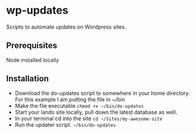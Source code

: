 # wp-updates
Scripts to automate updates on Wordpress sites.

## Prerequisites
Node installed locally

## Installation
- Download the do-updates script to somewhere in your home directory. For this example I am putting the file in ~/bin
- Make the file executable `chmod +x ~/bin/do-updates`
- Start your lando site locally, pull down the latest database as well.
- In your terminal cd into the site `cd ~/Sites/my-awesome-site`
- Run the updater script. `~/bin/do-updates`

